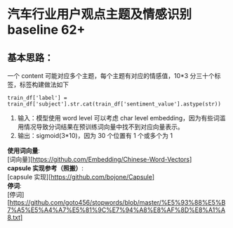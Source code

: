 # 汽车行业用户观点主题及情感识别 baseline 62+  
## 基本思路：  
一个 content 可能对应多个主题，每个主题有对应的情感值，10*3 分三十个标签，标签构建做法如下  
```
train_df['label'] = train_df['subject'].str.cat(train_df['sentiment_value'].astype(str))
```
1. 输入：模型使用 word level 可以考虑 char level embedding，因为有些词滥用情况导致分词结果在预训练词向量中找不到对应向量表示。
2. 输出：sigmoid(3*10)，因为 30 个位置有 1 个或多个为 1

**使用词向量**:  
[词向量][https://github.com/Embedding/Chinese-Word-Vectors]  
**capsule 实现参考（照搬）**:  
[capsule 实现][https://github.com/bojone/Capsule]  
**停词**:  
[停词][https://github.com/goto456/stopwords/blob/master/%E5%93%88%E5%B7%A5%E5%A4%A7%E5%81%9C%E7%94%A8%E8%AF%8D%E8%A1%A8.txt]
